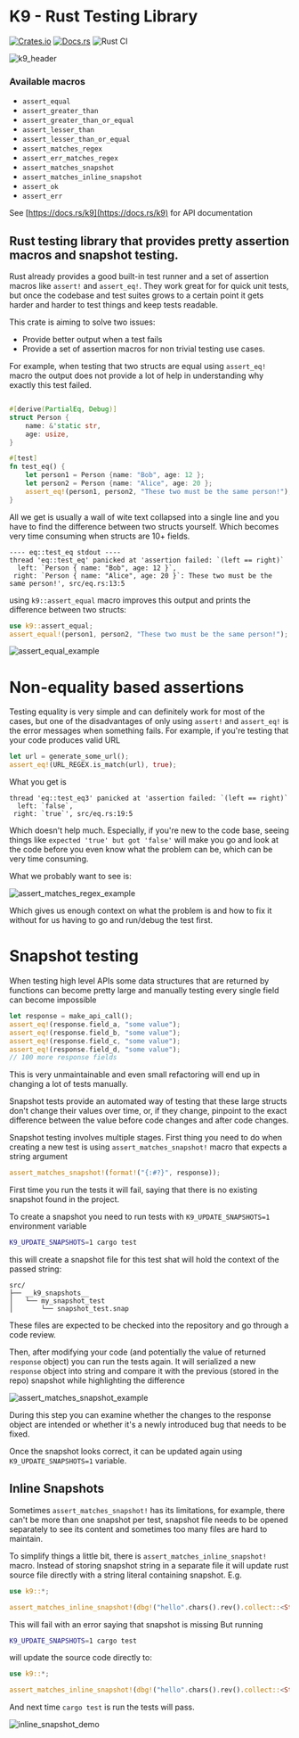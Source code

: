 # K9 - Rust Testing Library

[![Crates.io][crates-badge]][crates-url]
[![Docs.rs][docs-badge]][docs-url]
![Rust CI](https://github.com/aaronabramov/k9/workflows/Rust%20CI/badge.svg)

[crates-badge]: https://img.shields.io/crates/v/k9.svg
[crates-url]: https://crates.io/crates/k9
[docs-badge]: https://docs.rs/k9/badge.svg
[docs-url]: https://docs.rs/k9

![k9_header](https://user-images.githubusercontent.com/940133/83342567-ae492c00-a2b6-11ea-8ccd-bb3e67df21f9.jpg)

### Available macros

- `assert_equal`
- `assert_greater_than`
- `assert_greater_than_or_equal`
- `assert_lesser_than`
- `assert_lesser_than_or_equal`
- `assert_matches_regex`
- `assert_err_matches_regex`
- `assert_matches_snapshot`
- `assert_matches_inline_snapshot`
- `assert_ok`
- `assert_err`

See [https://docs.rs/k9](https://docs.rs/k9) for API documentation

## Rust testing library that provides pretty assertion macros and snapshot testing.

Rust already provides a good built-in test runner and a set of assertion macros like `assert!` and `assert_eq!`.
They work great for for quick unit tests, but once the codebase and test suites grows to a certain point it gets
harder and harder to test things and keep tests readable.

This crate is aiming to solve two issues:

- Provide better output when a test fails
- Provide a set of assertion macros for non trivial testing use cases.

For example, when testing that two structs are equal using `assert_eq!` macro the output does not provide a lot of help
in understanding why exactly this test failed.

```rust

#[derive(PartialEq, Debug)]
struct Person {
    name: &'static str,
    age: usize,
}

#[test]
fn test_eq() {
    let person1 = Person {name: "Bob", age: 12 };
    let person2 = Person {name: "Alice", age: 20 };
    assert_eq!(person1, person2, "These two must be the same person!");
}
```

All we get is usually a wall of wite text collapsed into a single line and you have to find the difference between two structs yourself. Which becomes very time consuming when structs are 10+ fields.

```
---- eq::test_eq stdout ----
thread 'eq::test_eq' panicked at 'assertion failed: `(left == right)`
  left: `Person { name: "Bob", age: 12 }`,
 right: `Person { name: "Alice", age: 20 }`: These two must be the same person!', src/eq.rs:13:5
```

using `k9::assert_equal` macro improves this output and prints the difference between two structs:

```rust
use k9::assert_equal;
assert_equal!(person1, person2, "These two must be the same person!");
```

![assert_equal_example](https://user-images.githubusercontent.com/940133/84608052-35310380-ae76-11ea-97fe-751ee76a7735.png)

# Non-equality based assertions

Testing equality is very simple and can definitely work for most of the cases, but one of the disadvantages of only using `assert!` and `assert_eq!` is the error messages when something fails.
For example, if you're testing that your code produces valid URL

```rust
let url = generate_some_url();
assert_eq!(URL_REGEX.is_match(url), true);
```

What you get is

```
thread 'eq::test_eq3' panicked at 'assertion failed: `(left == right)`
  left: `false`,
 right: `true`', src/eq.rs:19:5
```

Which doesn't help much. Especially, if you're new to the code base, seeing things like `expected 'true' but got 'false'` will make you go and look at the code before you even know what the problem can be, which can be very time consuming.

What we probably want to see is:

![assert_matches_regex_example](https://user-images.githubusercontent.com/940133/84608051-35310380-ae76-11ea-87c8-c7c8b9ee3903.png)

Which gives us enough context on what the problem is and how to fix it without for us having to go and run/debug the test first.

# Snapshot testing

When testing high level APIs some data structures that are returned by functions can become pretty large and manually testing every single field can become impossible

```rust
let response = make_api_call();
assert_eq!(response.field_a, "some value");
assert_eq!(response.field_b, "some value");
assert_eq!(response.field_c, "some value");
assert_eq!(response.field_d, "some value");
// 100 more response fields
```

This is very unmaintainable and even small refactoring will end up in changing a lot of tests manually.

Snapshot tests provide an automated way of testing that these large structs don't change their values over time, or, if they change, pinpoint
to the exact difference between the value before code changes and after code changes.

Snapshot testing involves multiple stages.
First thing you need to do when creating a new test is using `assert_matches_snapshot!` macro that expects a string argument

```rust
assert_matches_snapshot!(format!("{:#?}", response));
```

First time you run the tests it will fail, saying that there is no existing snapshot found in the project.

To create a snapshot you need to run tests with `K9_UPDATE_SNAPSHOTS=1` environment variable

```sh
K9_UPDATE_SNAPSHOTS=1 cargo test
```

this will create a snapshot file for this test shat will hold the context of the passed string:

```
src/
├── __k9_snapshots__
│   └── my_snapshot_test
│       └── snapshot_test.snap
```

These files are expected to be checked into the repository and go through a code review.

Then, after modifying your code (and potentially the value of returned `response` object) you can run the tests again. It will
serialized a new `response` object into string and compare it with the previous (stored in the repo) snapshot while highlighting the difference

![assert_matches_snapshot_example](https://user-images.githubusercontent.com/940133/84608050-34986d00-ae76-11ea-8fe1-4940ee5ad4ad.png)

During this step you can examine whether the changes to the response object are intended or whether it's a newly introduced bug that needs to be fixed.

Once the snapshot looks correct, it can be updated again using `K9_UPDATE_SNAPSHOTS=1` variable.

## Inline Snapshots

Sometimes `assert_matches_snapshot!` has its limitations, for example, there can't be more than one snapshot per test, snapshot file needs to be opened separately to see its content and sometimes too many files are hard to maintain.

To simplify things a little bit, there is `assert_matches_inline_snapshot!` macro. Instead of storing snapshot string in a separate file it will update rust source file directly with a string literal containing snapshot. E.g.

```rust
use k9::*;

assert_matches_inline_snapshot!(dbg!("hello".chars().rev().collect::<String>());
```

This will fail with an error saying that snapshot is missing
But running
```sh
K9_UPDATE_SNAPSHOTS=1 cargo test
```

will update the source code directly to:


```rust
use k9::*;

assert_matches_inline_snapshot!(dbg!("hello".chars().rev().collect::<String>(), "olleh);
```

And next time `cargo test` is run the tests will pass.


![inline_snapshot_demo](https://user-images.githubusercontent.com/940133/85349610-8ff4db80-b4c4-11ea-97c6-2d6b04c7c9b0.gif)

